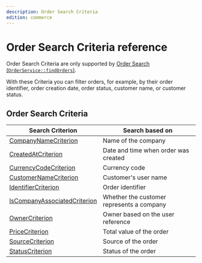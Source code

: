 ```yaml
---
description: Order Search Criteria
edition: commerce
---
```


# Order Search Criteria reference

Order Search Criteria are only supported by [Order Search (`OrderService::findOrders`)](order_management_api.md#get-multiple-orders).

With these Criteria you can filter orders, for example, by their order identifier, order creation date, order status, customer name, or customer status.

## Order Search Criteria

|Search Criterion|Search based on|
|-----|-----|
|[CompanyNameCriterion](order_company_name_criterion.md)|Name of the company|
|[CreatedAtCriterion](order_created_criterion.md)|Date and time when order was created|
|[CurrencyCodeCriterion](order_currency_code_criterion.md)|Currency code|
|[CustomerNameCriterion](order_customer_name_criterion.md)|Customer's user name|
|[IdentifierCriterion](order_identifier_criterion.md)|Order identifier|
|[IsCompanyAssociatedCriterion](order_company_associated_criterion.md)|Whether the customer represents a company|
|[OwnerCriterion](order_owner_criterion.md)|Owner based on the user reference|
|[PriceCriterion](order_price_criterion.md)|Total value of the order|
|[SourceCriterion](order_source_criterion.md)|Source of the order|
|[StatusCriterion](order_status_criterion.md)|Status of the order|
